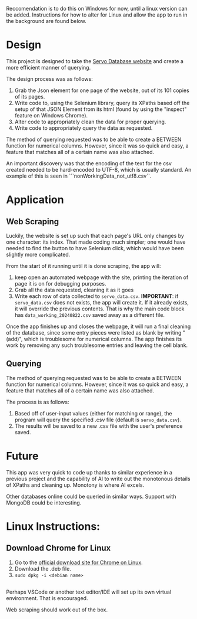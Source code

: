 Reccomendation is to do this on Windows for now, until a linux version can be added. Instructions for how to alter for Linux and allow the app to run in the background are found below.


# Design
This project is designed to take the [Servo Database website](https://servodatabase.com/servos/all?page=1) and create a more efficient manner of querying.

The design process was as follows:
1. Grab the Json element for one page of the website, out of its 101 copies of its pages.
2. Write code to, using the Selenium library, query its XPaths based off the setup of that JSON Element from its html (found by using the "inspect" feature on Windows Chrome).
3. Alter code to appropriately clean the data for proper querying.
4. Write code to appropriately query the data as requested.

The method of querying requested was to be able to create a BETWEEN function for numerical columns. However, since it was so quick and easy, a feature that matches all of a certain name was also attached.

An important discovery was that the encoding of the text for the csv created needed to be hard-encoded to UTF-8, which is usually standard. An example of this is seen in ```nonWorkingData_not_utf8.csv``.

# Application

## Web Scraping

Luckily, the website is set up such that each page's URL only changes by one character: its index. That made coding much simpler; one would have needed to find the button to have Selenium click, which would have been slightly more  complicated.

From the start of it running until it is done scraping, the app will:
1. keep open an automated webpage with the site, printing the iteration of page it is on for debugging purposes.
2. Grab all the data requested, cleaning it as it goes
3. Write each row of data collected to ```servo_data.csv```. **IMPORTANT**: if ```servo_data.csv``` does not exists, the app will create it. If it already exists, it will override the previous contents. That is why the main code block has ```data_working_20240822.csv``` saved away as a different file.

Once the app finishes up and closes the webpage, it will run a final cleaning of the database, since some entry pieces were listed as blank by writing "(add)", which is troublesome for numerical columns. The app finishes its work by removing any such troublesome entries and leaving the cell blank.

## Querying
The method of querying requested was to be able to create a BETWEEN function for numerical columns. However, since it was so quick and easy, a feature that matches all of a certain name was also attached.

The process is as follows:
1. Based off of user-input values (either for matching or range), the program will query the specified .csv file (default is ```servo_data.csv```).
2. The results will be saved to a new .csv file with the user's preference saved.

# Future

This app was very quick to code up thanks to similar experience in a previous project and the capability of AI to write out the monotonous details of XPaths and cleaning up. Monotony is where AI excels.

Other databases online could be queried in similar ways. Support with MongoDB could be interesting.




# Linux Instructions:


## Download Chrome for Linux
1. Go to the [official download site for Chrome on Linux](https://support.google.com/chrome/a/answer/9025926?hl=en&ref_topic=9025817&sjid=9425450324191466168-NC).
2. Download the .deb file.
3. ```sudo dpkg -i <debian name>```

## 

 Perhaps VSCode or another text editor/IDE will set up its own virtual environment. That is encouraged.

Web scraping should work out of the box.
